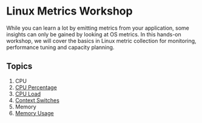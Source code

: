 # Linux Metrics Workshop
While you can learn a lot by emitting metrics from your application, some insights can only be gained by looking at OS metrics. In this hands-on workshop, we will cover the basics in Linux metric collection for monitoring, performance tuning and capacity planning.

## Topics
1. CPU
  1. [CPU Percentage](docs/cpu-percentage.md)
  2. [CPU Load](docs/cpu-load.md)
  3. [Context Switches](docs/cpu-ctxt.md)
2. Memory
  1. [Memory Usage](docs/memory-usage.md)

